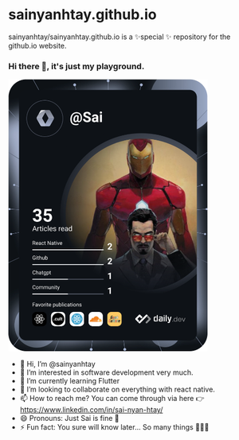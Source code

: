 # sainyanhtay.github.io
sainyanhtay/sainyanhtay.github.io is a ✨special ✨ repository for the github.io website.

### Hi there 👋, it's just my playground.

<head><link rel="shortcut icon" type="image/x-icon" href="assets/favicon.ico"></head>


<a href="https://github.com/sainyanhtay"><img src="https://raw.githubusercontent.com/sainyanhtay/sainyanhtay/main/devcard.svg" width="400" alt="Sai's Dev Card"/></a>

- 👋 Hi, I’m @sainyanhtay
- 👀 I’m interested in software development very much.
- 🌱 I’m currently learning Flutter
- 💞️ I’m looking to collaborate on everything with react native.
- 📫 How to reach me? You can come through via here 👉 <a href="https://www.linkedin.com/in/sai-nyan-htay/">https://www.linkedin.com/in/sai-nyan-htay/</a>
- 😄 Pronouns: Just Sai is fine 🫡
- ⚡ Fun fact: You sure will know later... So many things 🤣🕺🏼




  
